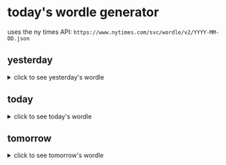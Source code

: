 # today's wordle generator

uses the ny times API: `https://www.nytimes.com/svc/wordle/v2/YYYY-MM-DD.json`

## yesterday

<details>
    <summary>click to see yesterday's wordle</summary>

    moral

</details>

## today

<details>
    <summary>click to see today's wordle</summary>

    stood

</details>

## tomorrow

<details>
    <summary>click to see tomorrow's wordle</summary>

    dirge

</details>
